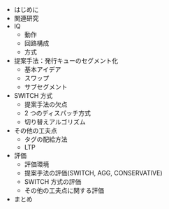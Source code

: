 * はじめに
* 関連研究
* IQ
  * 動作
  * 回路構成
  * 方式
* 提案手法：発行キューのセグメント化
  * 基本アイデア
  * スワップ
  * サブセグメント
* SWITCH 方式
  * 提案手法の欠点
  * 2 つのディスパッチ方式
  * 切り替えアルゴリズム
* その他の工夫点
  * タグの配給方法
  * LTP
* 評価
  * 評価環境
  * 提案手法の評価(SWITCH, AGG, CONSERVATIVE)
  * SWITCH 方式の評価
  * その他の工夫点に関する評価
* まとめ